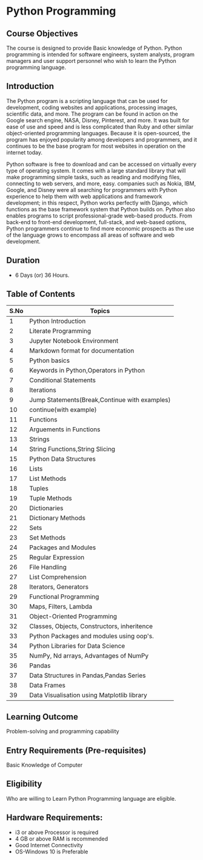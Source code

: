 # Python Programming

## Course Objectives
The course is designed to provide Basic knowledge of Python. Python programming is intended for software engineers, system analysts, program managers and user support personnel who wish to learn the Python programming language.

## Introduction
The Python program is a scripting language that can be used for development, coding websites and applications, processing images, scientific data, and more. The program can be found in action on the Google search engine, NASA, Disney, Pinterest, and more. It was built for ease of use and speed and is less complicated than Ruby and other similar object-oriented programming languages. Because it is open-sourced, the program has enjoyed popularity among developers and programmers, and it continues to be the base program for most websites in operation on the internet today. 

Python software is free to download and can be accessed on virtually every type of operating system. It comes with a large standard library that will make programming simple tasks, such as reading and modifying files, connecting to web servers, and more, easy. companies such as Nokia, IBM, Google, and Disney were all searching for programmers with Python experience to help them with web applications and framework development; in this respect, Python works perfectly with Django, which functions as the base framework system that Python builds on. Python also enables programs to script professional-grade web-based products. From back-end to front-end development, full-stack, and web-based options, Python programmers continue to find more economic prospects as the use of the language grows to encompass all areas of
software and web development.

## Duration
- 6 Days (or) 36 Hours.

## Table of Contents
|S.No|Topics|
|-----|----|
|1|Python Introduction|
|2|Literate Programming |
|3|Jupyter Notebook Environment|
|4|Markdown format for documentation|
|5|Python basics |
|6|Keywords in Python,Operators in Python |
|7|Conditional Statements |
|8|Iterations|
|9|Jump Statements(Break,Continue with examples)|
|10|continue(with example)|
|11|Functions|
|12|Arguements in Functions |
|13|Strings|
|14|String Functions,String Slicing|
|15|Python Data Structures|
|16|Lists|
|17|List Methods |
|18|Tuples|
|19|Tuple Methods |
|20|Dictionaries|
|21|Dictionary Methods |
|22|Sets|
|23|Set Methods |
|24|Packages and Modules|
|25|Regular Expression |
|26|File Handling|
|27|List Comprehension |
|28|Iterators, Generators |
|29|Functional Programming|
|30|Maps, Filters, Lambda |
|31|Object-Oriented Programming|
|32|Classes, Objects, Constructors, inheritence|
|33|Python Packages and modules using oop's.|
|34|Python Libraries for Data Science|
|35|NumPy, Nd arrays, Advantages of NumPy|
|36|Pandas|
|37|Data Structures in Pandas,Pandas Series|
|38|Data Frames|
|39|Data Visualisation using Matplotlib library |


## Learning Outcome

Problem-solving and programming capability

## Entry Requirements (Pre-requisites)
Basic Knowledge of Computer

## Eligibility
Who are willing to Learn Python Programming language are eligible.

## Hardware Requirements:
- i3 or above Processor is required
- 4 GB or above RAM is recommended
- Good Internet Connectivity
- OS-Windows 10 is Preferable
